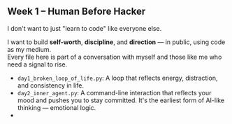 ## Week 1 – Human Before Hacker

I don't want to just "learn to code" like everyone else.

I want to build **self-worth**, **discipline**, and **direction** — in public, using code as my medium.  
Every file here is part of a conversation with myself and those like me who need a signal to rise.

- `day1_broken_loop_of_life.py`: A loop that reflects energy, distraction, and consistency in life.
- `day2_inner_agent.py`: A command-line interaction that reflects your mood and pushes you to stay committed. It's the earliest form of AI-like thinking — emotional logic.
- 
